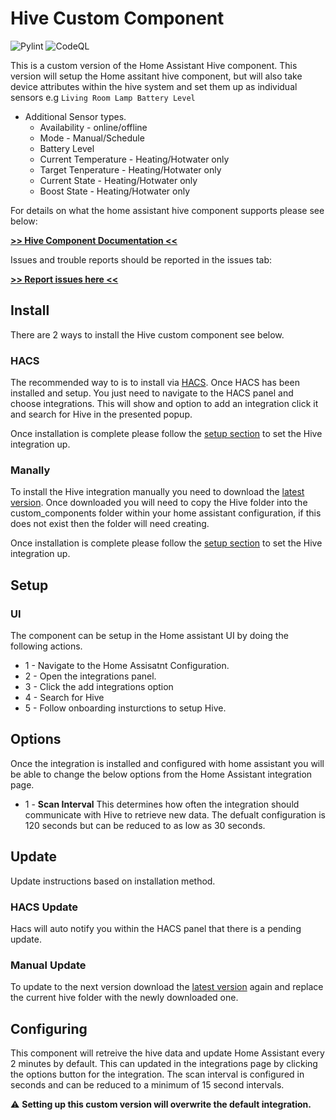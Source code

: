 # Hive Custom Component

![Pylint](https://github.com/Pyhive/HA-Hive-Custom-Component/workflows/Pylint/badge.svg)
![CodeQL](https://github.com/Pyhive/HA-Hive-Custom-Component/workflows/CodeQL/badge.svg)

This is a custom version of the Home Assistant Hive
component. This version will setup the Home assitant
hive component, but will also take device attributes
within the hive system and set them up as individual
sensors e.g `Living Room Lamp Battery Level`

* Additional Sensor types.
  * Availability - online/offline
  * Mode - Manual/Schedule
  * Battery Level
  * Current Temperature - Heating/Hotwater only
  * Target Tenperature - Heating/Hotwater only
  * Current State - Heating/Hotwater only
  * Boost State - Heating/Hotwater only

For details on what the home assistant hive component supports please see below:

[**>> Hive Component Documentation <<**](https://www.home-assistant.io/integrations/hive/)

Issues and trouble reports should be reported in
the issues tab:

[**>> Report issues here <<**](https://github.com/Pyhive/HA-Hive-Custom-Component/issues)

## Install

There are 2 ways to install the Hive custom component see below.

### HACS

The recommended way to is to install via [HACS](https://hacs.xyz/).
Once HACS has been installed and setup. You just need to navigate to the HACS panel and choose integrations.
This will show and option to add an integration click it and search for Hive in the presented popup.

Once installation is complete please follow the [setup section](#setup) to set the Hive integration up.

### Manally

To install the Hive integration manually you need to download the [latest version](https://github.com/Pyhive/HA-Hive-Custom-Component/releases/latest).
Once downloaded you will need to copy the Hive folder into the custom_components folder within your home assistant configuration, if this does not exist then the folder will need creating.

Once installation is complete please follow the [setup section](#setup) to set the Hive integration up.

## Setup

### UI

The component can be setup in the Home assistant UI by doing the following actions.

* 1  - Navigate to the Home Assisatnt Configuration.
* 2  - Open the integrations panel.
* 3  - Click the add integrations option
* 4  - Search for Hive
* 5  - Follow onboarding insturctions to setup Hive.

## Options

Once the integration is installed and configured with home assistant you will be able to
change the below options from the Home Assistant integration page.

* 1 - **Scan Interval**
This determines how often the integration should communicate with Hive to retrieve new data.
The defualt configuration is 120 seconds but can be reduced to as low as 30 seconds.

## Update

Update instructions based on installation method.

### HACS Update

Hacs will auto notify you within the HACS panel that there is a pending update.

### Manual Update

To update to the next version download the [latest version](https://github.com/Pyhive/HA-Hive-Custom-Component/releases/latest) again
and replace the current hive folder with the newly downloaded one.

## Configuring

This component will retreive the hive data and
update Home Assistant every 2 minutes by default.
This can updated in the integrations page by
clicking the options button for the integration.
The scan interval is configured in seconds and
can be reduced to a minimum of 15 second intervals.

:warning: **Setting up this custom version will overwrite the default integration.**
